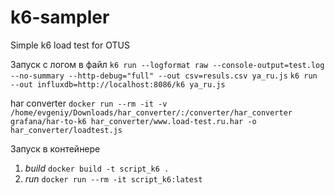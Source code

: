 # k6-sampler

Simple k6 load test for OTUS

Запуск с логом в файл
`k6 run --logformat raw --console-output=test.log --no-summary --http-debug="full" --out csv=resuls.csv ya_ru.js`
`k6 run --out influxdb=http://localhost:8086/k6 ya_ru.js`

har converter
`docker run --rm -it -v /home/evgeniy/Downloads/har_converter/:/converter/har_converter grafana/har-to-k6 har_converter/www.load-test.ru.har -o har_converter/loadtest.js`

Запуск в контейнере
1. _build_ `docker build -t script_k6 .`
2. _run_ `docker run --rm -it script_k6:latest`
